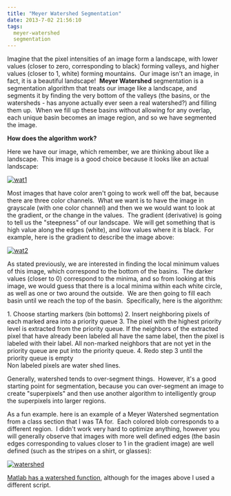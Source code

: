 ```yaml
---
title: "Meyer Watershed Segmentation"
date: 2013-7-02 21:56:10
tags:
  meyer-watershed
  segmentation
---
```



Imagine that the pixel intensities of an image form a landscape, with lower values (closer to zero, corresponding to black) forming valleys, and higher values (closer to 1, white) forming mountains.  Our image isn't an image, in fact, it is a beautiful landscape!  **Meyer Watershed** segmentation is a segmentation algorithm that treats our image like a landscape, and segments it by finding the very bottom of the valleys (the basins, or the watersheds - has anyone actually ever seen a real watershed?) and filling them up.  When we fill up these basins without allowing for any overlap, each unique basin becomes an image region, and so we have segmented the image.

**How does the algorithm work?**

Here we have our image, which remember, we are thinking about like a landscape.  This image is a good choice because it looks like an actual landscape:

[![wat1](http://www.vbmis.com/learn/wp-content/uploads/2013/07/wat1.gif)](http://www.vbmis.com/learn/wp-content/uploads/2013/07/wat1.gif)

Most images that have color aren't going to work well off the bat, because there are three color channels.  What we want is to have the image in grayscale (with one color channel) and then we we would want to look at the gradient, or the change in the values.  The gradient (derivative) is going to tell us the "steepness" of our landscape.  We will get something that is high value along the edges (white), and low values where it is black.  For example, here is the gradient to describe the image above:

[![wat2](http://www.vbmis.com/learn/wp-content/uploads/2013/07/wat2.gif)](http://www.vbmis.com/learn/wp-content/uploads/2013/07/wat2.gif)

As stated previously, we are interested in finding the local minimum values of this image, which correspond to the bottom of the basins.  The darker values (closer to 0) correspond to the minima, and so from looking at this image, we would guess that there is a local minima within each white circle, as well as one or two around the outside.  We are then going to fill each basin until we reach the top of the basin.  Specifically, here is the algorithm:

<div>1. Choose starting markers (bin bottoms)
2. Insert neighboring pixels of each marked area into a priority queue
3. The pixel with the highest priority level is extracted from the priority queue. If the neighbors of the extracted pixel that have already been labeled all have the same label, then the pixel is labeled with their label. All non-marked neighbors that are not yet in the priority queue are put into the priority queue.
4. Redo step 3 until the priority queue is empty

</div>Non labeled pixels are water shed lines.

Generally, watershed tends to over-segment things.  However, it's a good starting point for segmentation, because you can over-segment an image to create "superpixels" and then use another algorithm to intelligently group the superpixels into larger regions.

As a fun example. here is an example of a Meyer Watershed segmentation from a class section that I was TA for.  Each colored blob corresponds to a different region.  I didn't work very hard to optimize anything, however you will generally observe that images with more well defined edges (the basin edges corresponding to values closer to 1 in the gradient image) are well defined (such as the stripes on a shirt, or glasses):

[![watershed](http://www.vbmis.com/learn/wp-content/uploads/2013/07/watershed.jpg)](http://www.vbmis.com/learn/wp-content/uploads/2013/07/watershed.jpg)

[Matlab has a watershed function](http://www.mathworks.com/help/images/examples/marker-controlled-watershed-segmentation.html), although for the images above I used a different script.


